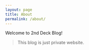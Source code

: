 ```yaml
---
layout: page
title: About
permalink: /about/
---
```


Welcome to 2nd Deck Blog!

> This blog is just private website.
